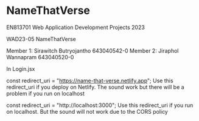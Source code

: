 # NameThatVerse

EN813701 Web Application Development Projects 2023
  
WAD23-05 NameThatVerse

Member 1: Sirawitch Butryojantho 643040542-0
Member 2: Jiraphol Wannapram 643040520-0

In Login.jsx

const redirect_uri = "https://name-that-verse.netlify.app";
Use this redirect_uri if you deploy on Netlify. The sound work but there will be a problem if you run on localhost

const redirect_uri = "http://localhost:3000";
Use this redirect_uri if you run on localhost. But the sound will not work due to the CORS policy
